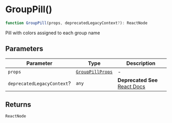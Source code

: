 # GroupPill()

```ts
function GroupPill(props, deprecatedLegacyContext?): ReactNode
```

Pill with colors assigned to each group name

## Parameters

| Parameter | Type | Description |
| ------ | ------ | ------ |
| `props` | [`GroupPillProps`](../interfaces/GroupPillProps.md) | - |
| `deprecatedLegacyContext`? | `any` | **Deprecated** **See** [React Docs](https://legacy.reactjs.org/docs/legacy-context.html#referencing-context-in-lifecycle-methods) |

## Returns

`ReactNode`
